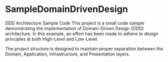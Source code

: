 # SampleDomainDrivenDesign
DDD Architecture Sample Code
This project is a small code sample demonstrating the implementation of Domain-Driven Design (DDD) architecture. In this example, an effort has been made to adhere to design principles at both High-Level and Low-Level.

The project structure is designed to maintain proper separation between the Domain, Application, Infrastructure, and Presentation layers.
